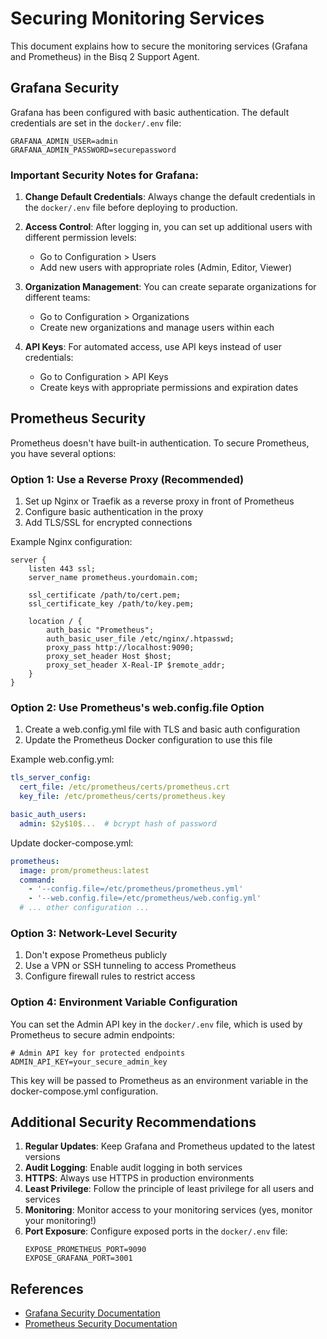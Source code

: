 # Securing Monitoring Services

This document explains how to secure the monitoring services (Grafana and Prometheus) in the Bisq 2 Support Agent.

## Grafana Security

Grafana has been configured with basic authentication. The default credentials are set in the `docker/.env` file:

```
GRAFANA_ADMIN_USER=admin
GRAFANA_ADMIN_PASSWORD=securepassword
```

### Important Security Notes for Grafana:

1. **Change Default Credentials**: Always change the default credentials in the `docker/.env` file before deploying to production.

2. **Access Control**: After logging in, you can set up additional users with different permission levels:
   - Go to Configuration > Users
   - Add new users with appropriate roles (Admin, Editor, Viewer)

3. **Organization Management**: You can create separate organizations for different teams:
   - Go to Configuration > Organizations
   - Create new organizations and manage users within each

4. **API Keys**: For automated access, use API keys instead of user credentials:
   - Go to Configuration > API Keys
   - Create keys with appropriate permissions and expiration dates

## Prometheus Security

Prometheus doesn't have built-in authentication. To secure Prometheus, you have several options:

### Option 1: Use a Reverse Proxy (Recommended)

1. Set up Nginx or Traefik as a reverse proxy in front of Prometheus
2. Configure basic authentication in the proxy
3. Add TLS/SSL for encrypted connections

Example Nginx configuration:

```nginx
server {
    listen 443 ssl;
    server_name prometheus.yourdomain.com;

    ssl_certificate /path/to/cert.pem;
    ssl_certificate_key /path/to/key.pem;

    location / {
        auth_basic "Prometheus";
        auth_basic_user_file /etc/nginx/.htpasswd;
        proxy_pass http://localhost:9090;
        proxy_set_header Host $host;
        proxy_set_header X-Real-IP $remote_addr;
    }
}
```

### Option 2: Use Prometheus's web.config.file Option

1. Create a web.config.yml file with TLS and basic auth configuration
2. Update the Prometheus Docker configuration to use this file

Example web.config.yml:

```yaml
tls_server_config:
  cert_file: /etc/prometheus/certs/prometheus.crt
  key_file: /etc/prometheus/certs/prometheus.key

basic_auth_users:
  admin: $2y$10$...  # bcrypt hash of password
```

Update docker-compose.yml:

```yaml
prometheus:
  image: prom/prometheus:latest
  command:
    - '--config.file=/etc/prometheus/prometheus.yml'
    - '--web.config.file=/etc/prometheus/web.config.yml'
  # ... other configuration ...
```

### Option 3: Network-Level Security

1. Don't expose Prometheus publicly
2. Use a VPN or SSH tunneling to access Prometheus
3. Configure firewall rules to restrict access

### Option 4: Environment Variable Configuration

You can set the Admin API key in the `docker/.env` file, which is used by Prometheus to secure admin endpoints:

```
# Admin API key for protected endpoints
ADMIN_API_KEY=your_secure_admin_key
```

This key will be passed to Prometheus as an environment variable in the docker-compose.yml configuration.

## Additional Security Recommendations

1. **Regular Updates**: Keep Grafana and Prometheus updated to the latest versions
2. **Audit Logging**: Enable audit logging in both services
3. **HTTPS**: Always use HTTPS in production environments
4. **Least Privilege**: Follow the principle of least privilege for all users and services
5. **Monitoring**: Monitor access to your monitoring services (yes, monitor your monitoring!)
6. **Port Exposure**: Configure exposed ports in the `docker/.env` file:
   ```
   EXPOSE_PROMETHEUS_PORT=9090
   EXPOSE_GRAFANA_PORT=3001
   ```

## References

- [Grafana Security Documentation](https://grafana.com/docs/grafana/latest/administration/security/)
- [Prometheus Security Documentation](https://prometheus.io/docs/operating/security/) 